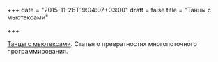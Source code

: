 +++
date = "2015-11-26T19:04:07+03:00"
draft = false
title = "Танцы с мьютексами"

+++

<p><a href="http://bit.ly/1HpDYQv">Танцы с мьютексами</a>.&nbsp;Статья о превратностях многопоточного программирования.</p>

